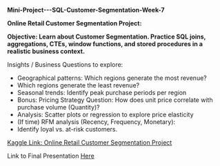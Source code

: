 **Mini-Project---SQL-Customer-Segmentation-Week-7**

**Online Retail Customer Segmentation Project:**

**Objective: Learn about Customer Segmentation. Practice SQL joins, aggregations, CTEs, window functions, and stored procedures in a realistic business context.** 

Insights / Business Questions to explore:

* Geographical patterns: Which regions generate the most revenue?
* Which regions generate the least revenue?
* Seasonal trends: Identify peak purchase periods per region
* Bonus: Pricing Strategy Question: How does unit price correlate with purchase volume (Quantity)?
* Analysis: Scatter plots or regression to explore price elasticity
* (If time) RFM analysis (Recency, Frequency, Monetary):
* Identify loyal vs. at-risk customers.

[Kaggle Link: Online Retail Customer Segmentation Project](https://www.kaggle.com/datasets/lxnmobill/online-retail-customer-segmentation-project?select=retail_cleaned.csv)

Link to Final Presentation [Here](https://www.canva.com/design/DAGwvlPfs0k/0uHxqovL1BCbI0LjIQ8hiw/edit?utm_content=DAGwvlPfs0k&utm_campaign=designshare&utm_medium=link2&utm_source=sharebutton)

